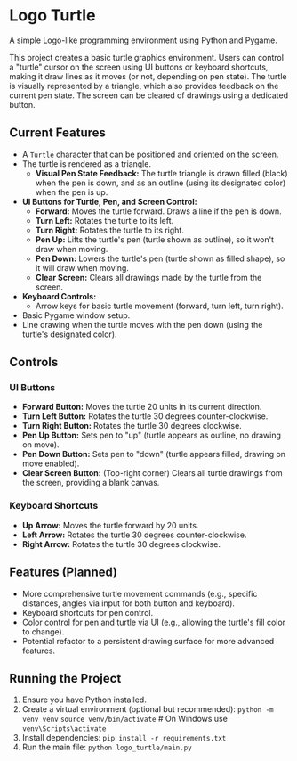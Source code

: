 # Logo Turtle

A simple Logo-like programming environment using Python and Pygame.

This project creates a basic turtle graphics environment. Users can control a "turtle" cursor on the screen using UI buttons or keyboard shortcuts, making it draw lines as it moves (or not, depending on pen state). The turtle is visually represented by a triangle, which also provides feedback on the current pen state. The screen can be cleared of drawings using a dedicated button.

## Current Features
- A `Turtle` character that can be positioned and oriented on the screen.
- The turtle is rendered as a triangle.
  - **Visual Pen State Feedback:** The turtle triangle is drawn filled (black) when the pen is down, and as an outline (using its designated color) when the pen is up.
- **UI Buttons for Turtle, Pen, and Screen Control:**
  - **Forward:** Moves the turtle forward. Draws a line if the pen is down.
  - **Turn Left:** Rotates the turtle to its left.
  - **Turn Right:** Rotates the turtle to its right.
  - **Pen Up:** Lifts the turtle's pen (turtle shown as outline), so it won't draw when moving.
  - **Pen Down:** Lowers the turtle's pen (turtle shown as filled shape), so it will draw when moving.
  - **Clear Screen:** Clears all drawings made by the turtle from the screen.
- **Keyboard Controls:**
  - Arrow keys for basic turtle movement (forward, turn left, turn right).
- Basic Pygame window setup.
- Line drawing when the turtle moves with the pen down (using the turtle's designated color).

## Controls
### UI Buttons
- **Forward Button:** Moves the turtle 20 units in its current direction.
- **Turn Left Button:** Rotates the turtle 30 degrees counter-clockwise.
- **Turn Right Button:** Rotates the turtle 30 degrees clockwise.
- **Pen Up Button:** Sets pen to "up" (turtle appears as outline, no drawing on move).
- **Pen Down Button:** Sets pen to "down" (turtle appears filled, drawing on move enabled).
- **Clear Screen Button:** (Top-right corner) Clears all turtle drawings from the screen, providing a blank canvas.
### Keyboard Shortcuts
- **Up Arrow:** Moves the turtle forward by 20 units.
- **Left Arrow:** Rotates the turtle 30 degrees counter-clockwise.
- **Right Arrow:** Rotates the turtle 30 degrees clockwise.

## Features (Planned)
- More comprehensive turtle movement commands (e.g., specific distances, angles via input for both button and keyboard).
- Keyboard shortcuts for pen control.
- Color control for pen and turtle via UI (e.g., allowing the turtle's fill color to change).
- Potential refactor to a persistent drawing surface for more advanced features.

## Running the Project

1. Ensure you have Python installed.
2. Create a virtual environment (optional but recommended):
   `python -m venv venv`
   `source venv/bin/activate`  # On Windows use `venv\Scripts\activate`
3. Install dependencies: `pip install -r requirements.txt`
4. Run the main file: `python logo_turtle/main.py`
